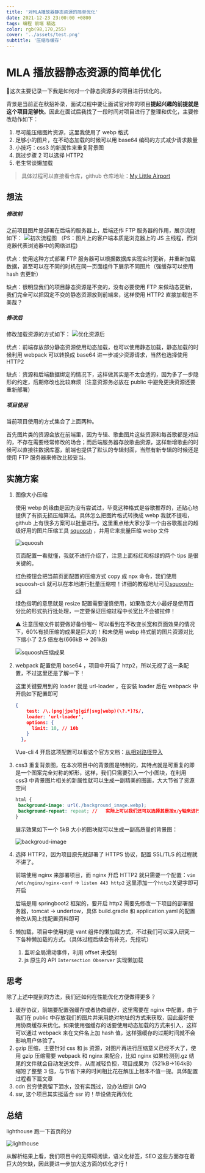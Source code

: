 ```yaml
---
title: '对MLA播放器静态资源的简单优化'
date: 2021-12-23 23:00:00 +0800
tags: 编程 前端 精选
color: rgb(98,170,255)
cover: '../assets/test.png'
subtitle: '压缩与缓存'
---
```


# MLA 播放器静态资源的简单优化

:memo:这次主要记录一下我是如何对一个静态资源多的项目进行优化的。

背景是当前正在秋招补录，面试过程中要让面试官对你的项目**提起兴趣的前提就是这个项目足够快**。因此在面试后我找了一段时间对项目进行了整理和优化，主要修改动作如下：

1. 尽可能压缩图片资源，这里我使用了 webp 格式
2. 足够小的图片，在不动态加载的时候可以用 base64 编码的方式减少请求数量
3. 小技巧：css3 的新属性来重复背景图
4. 跳过步骤 2 可以选择 HTTP2
5. 老生常谈懒加载

> 具体过程可以直接看仓库，github 仓库地址：[My Little Airport](https://github.com/hamburgerdog/MyLittleAirplay)

## 想法

##### 修改前

之前项目图片是部署在后端的服务器上，后端还作 FTP 服务器的作用，展示流程如下：
![初次流程图](https://s4.ax1x.com/2021/12/23/TGo4fI.png)
（PS：图片上的客户端本质是浏览器上的 JS 主线程，而浏览器代表浏览器中的网络进程)

优点：使用这种方式部署 FTP 服务器可以根据数据库实现实时更新，并重新加载数据，甚至可以在不同的时机在同一页面组件下展示不同图片（强缓存可以使用 hash 去更新）

缺点：很明显我们的项目静态资源是不变的，没有必要使用 FTP 来做动态更新，我们完全可以把固定不变的静态资源放到前端来，这样使用 HTTP2 直接加载岂不美哉？

##### 修改后

修改加载资源的方式如下：
![优化资源后](https://s4.ax1x.com/2021/12/23/TGHkWR.png)

优点：前端存放部分静态资源使用动态加载，也可以使用静态加载，静态加载的时候利用 webpack 可以转换成 base64 进一步减少资源请求，当然也选择使用 HTTP2

缺点：资源和后端数据绑定的情况下，这样做其实是不太合适的，因为多了一步隐形的约定，后期修改也比较麻烦（注意资源务必放在 public 中避免更换资源还要重新部署）

##### 项目使用

当前项目使用的方式集合了上面两种。

首先图片类的资源会放在前端里，因为专辑、歌曲图片这些资源和每首歌都是对应的，不存在需要经常修改的场合；而后端服务器存放歌曲资源，这样新增歌曲的时候可以直接往数据库塞，前端也提供了默认的专辑封面，当然有新专辑的时候还是使用 FTP 服务器来修改比较妥当。

## 实施方案

1. 图像大小压缩

   使用 webp 的缘由是因为没有尝试过，毕竟这种格式是谷歌推荐的，还贴心地提供了有损无损压缩算法。具体怎么把图片格式转换成 webp 我就不提啦，github 上有很多方案可以批量进行。这里重点给大家分享一个由谷歌推出的超级好用的图片压缩工具 [squoosh](https://squoosh.app/) ，并用它来批量压缩 webp 文件

   ![squoosh](https://s4.ax1x.com/2021/12/23/TGLBfH.png)

   页面配置一看就懂，我就不进行介绍了，注意上面标红和标绿的两个 tips 是很关键的。

   红色按钮会把当前页面配置的压缩方式 copy 成 npx 命令，我们使用 squoosh-cli 就可以在本地进行批量压缩啦！详细的教程地址可见[squoosh-cli](https://github.com/GoogleChromeLabs/squoosh/tree/dev/cli)

   绿色指明的意思就是 resize 配置需要谨慎使用，如果改变大小最好是使用百分比的形式执行批处理，一定要保证压缩过程中长宽比不会被拉伸！

   ⚠️ 注意压缩文件前要做好备份喔～ 可以看到在不改变长宽和页面效果的情况下，60%有损压缩的成果是巨大的！和未使用 webp 格式前的图片资源对比下缩小了 2.5 倍左右(666kB -> 261kB)

   ![squoosh压缩成果](https://s4.ax1x.com/2021/12/23/TGXfzj.jpg)

2. webpack 配置使用 base64 ，项目中开启了 http2，所以无视了这一条配置，不过这里还是了解一下！

   这里关键要用到的 loader 就是 url-loader ，在安装 loader 后在 webpack 中开启如下配置即可

   ```json
   {
       test: /\.(png|jpe?g|gif|svg|webp)(\?.*)?$/,
       loader: 'url-loader',
       options: {
         limit: 10, // 10b
       }
     },
   ```

   Vue-cli 4 开启这项配置可以看这个官方文档：[从相对路径导入](https://cli.vuejs.org/zh/guide/html-and-static-assets.html#从相对路径导入)

3. css3 重复背景图，在本次项目中的背景图是特制的，其特点就是可重复的即是一个图案完全对称的矩形，这样，我们只需要引入一个小图块，在利用 css3 中背景图片相关的新属性就可以生成一副精美的图画，大大节省了资源空间

   ```css
   html {
   	background-image: url(./background_image.webp);
   	background-repeat: repeat; //	实际上可以我们还可以选择其是按x/y轴来进行重复
   }
   ```

   展示效果如下一个 5kB 大小的图块就可以生成一副高质量的背景图：

   ![backgroud-image](https://s4.ax1x.com/2021/12/23/TJFN26.jpg)

4. 选择 HTTP2，因为项目原先就部署了 HTTPS 协议，配置 SSL/TLS 的过程就不讲了。

   前端使用 nginx 来部署项目，而 nginx 开启 HTTP2 就只需要一个配置：`vim /etc/nginx/nginx-conf` -> `listen 443 http2` 这里添加一个`http2`关键字即可开启

   后端是用 springboot2 框架的，要开启 http2 需要先修改一下项目的部署服务器，tomcat -> undertow，具体 build.gradle 和 application.yaml 的配置修改从网上找配置资料即可

5. 懒加载，项目中使用的是 vant 组件的懒加载方式，不过我们可以深入研究一下各种懒加载的方式。（具体过程后续会有补充，先挖坑）

   1. 监听全局滑动事件，利用 offset 来控制
   2. js 原生的 API `Intersection Observer` 实现懒加载

## 思考

除了上述中提到的方法，我们还如何在性能优化方便做得更多？

1. 缓存协议，前端要配置强缓存或者协商缓存，这里需要在 nginx 中配置，由于我们在 public 中存放我们的图片并采用绝对地址的方式来获取，因此最好使用协商缓存来优化。如果使用强缓存的话要使用动态加载的方式来引入，这样可以通过 webpack 来在文件名上加 hash 值，这样强缓存的过期时间就不会影响用户体验了。
2. gzip 压缩，主要针对 css 和 js 资源，对图片再进行压缩意义已经不大了，使用 gzip 压缩需要 webpack 和 nginx 来配合，比如 nginx 如果检测到.gz 结尾的文件就会自动发送文件，从而减轻负担，项目成果为（521kB->164kB）缩短了整整 3 倍，与节省下来的时间相比花在解压上根本不值一提。具体配置过程看下篇文章
3. cdn 贫穷使我留下泪水，没有实践过，没办法细讲 QAQ
4. ssr, 这个项目其实挺适合 ssr 的！毕设做完再优化

## 总结

lighthouse 跑一下首页的分

![lighthouse](https://s4.ax1x.com/2021/12/24/TJ7KpR.jpg)

从解析结果上看，我们项目中的无障碍阅读，语义化标签，SEO 这些方面存在着巨大的欠缺，因此要进一步加大这方面的优化才行！
